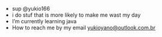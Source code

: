 - sup @yukio166
- i do stuf that is more likely to make me wast my day
- I’m currently learning java
- How to reach me by my email yukioyano@outlook.com.br

<!---
yukio166/yukio166 is a ✨ special ✨ repository because its `README.md` (this file) appears on your GitHub profile.
You can click the Preview link to take a look at your changes.
--->
